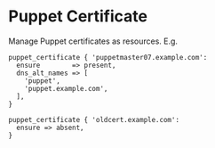 # Puppet Certificate #

Manage Puppet certificates as resources. E.g.

    puppet_certificate { 'puppetmaster07.example.com':
      ensure        => present,
      dns_alt_names => [
        'puppet',
        'puppet.example.com',
      ],
    }

    puppet_certificate { 'oldcert.example.com':
      ensure => absent,
    }

